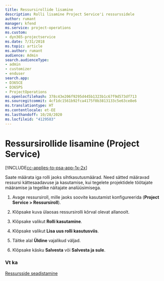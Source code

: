 ```yaml
---
title: Ressursirollide lisamine
description: Rolli lisamine Project Service'i ressurssidele
author: rumant
manager: kfend
ms.service: project-operations
ms.custom:
- dyn365-projectservice
ms.date: 7/31/2018
ms.topic: article
ms.author: rumant
audience: Admin
search.audienceType:
- admin
- customizer
- enduser
search.app:
- D365CE
- D365PS
- ProjectOperations
ms.openlocfilehash: 378c43e206f9295d445b1323b1c67f9d573df713
ms.sourcegitcommit: 4cf1dc1561b92fca4175f0b3813133c5e63ce8e6
ms.translationtype: HT
ms.contentlocale: et-EE
ms.lasthandoff: 10/28/2020
ms.locfileid: "4129583"
---
```

# <a name="add-resource-roles-project-service"></a>Ressursirollide lisamine (Project Service)

[!INCLUDE[cc-applies-to-psa-app-1x-2x](../includes/cc-applies-to-psa-app-1x-2x.md)]

Saate määrata iga rolli jaoks sihtkasutusmäärad. Need sätted määravad ressursi kättesaadavuse ja kasutamise, kui tegelete projektidele töötajate määramise ja tegelike näitajate analüüsimisega.  
  
1.  Avage ressursiroll, mille jaoks soovite kasutamist konfigureerida (**Project Service > Ressursiroll**).  
  
2.  Klõpsake kuva ülaosas ressursirolli kõrval olevat allanoolt.  
  
3.  Klõpsake valikut **Rolli kasutamine**.  
  
4.  Klõpsake valikut **Lisa uus rolli kasutusviis**.  
  
5.  Täitke alal **Üldine** vajalikud väljad.  
  
6.  Klõpsake käsku **Salvesta** või **Salvesta ja sule**.  
  
### <a name="see-also"></a>Vt ka  
 [Ressursside seadistamine](../psa/set-up-resources.md)
